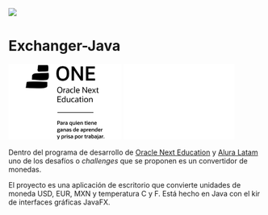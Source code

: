 ![](./assets/exchangerONE.gif)

# Exchanger-Java

<img src="./assets/one.png" height="150px" alt="Logo ONE"/>
<img src="./assets/alura.svg" height="150px" alt="alura logo" />


Dentro del programa de desarrollo de [Oracle Next Education](https://www.oracle.com/mx/education/oracle-next-education/) y 
[Alura Latam](https://www.aluracursos.com/) uno de los desafíos o _challenges_ que se proponen
es un convertidor de monedas.

El proyecto es una aplicación de escritorio que convierte unidades
de moneda USD, EUR, MXN y temperatura C y F. Está hecho en Java con
el kir de interfaces gráficas JavaFX.